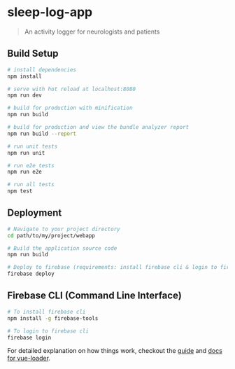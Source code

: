 # sleep-log-app

> An activity logger for neurologists and patients

## Build Setup

``` bash
# install dependencies
npm install

# serve with hot reload at localhost:8080
npm run dev

# build for production with minification
npm run build

# build for production and view the bundle analyzer report
npm run build --report

# run unit tests
npm run unit

# run e2e tests
npm run e2e

# run all tests
npm test
```


## Deployment

``` bash
# Navigate to your project directory
cd path/to/my/project/webapp

# Build the application source code
npm run build

# Deploy to firebase (requirements: install firebase cli & login to firebase cli)
firebase deploy
```

## Firebase CLI (Command Line Interface)

``` bash
# To install firebase cli
npm install -g firebase-tools

# To login to firebase cli
firebase login
```

For detailed explanation on how things work, checkout the [guide](http://vuejs-templates.github.io/webpack/) and [docs for vue-loader](http://vuejs.github.io/vue-loader).
